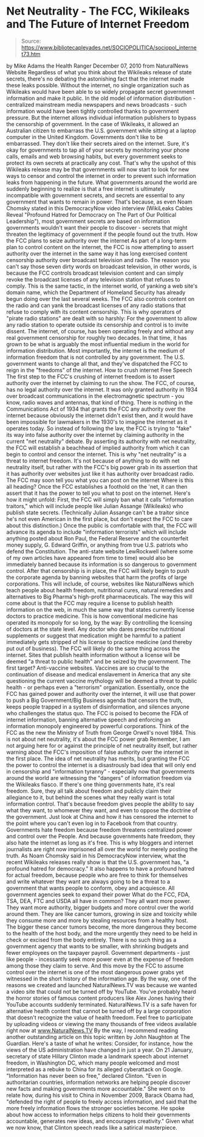 # Net Neutrality - The FCC, Wikileaks and The Future of Internet Freedom

> Source: https://www.bibliotecapleyades.net/SOCIOPOLITICA/sociopol_internet73.htm

by Mike Adams
the Health Ranger
December 07, 2010
from
NaturalNews Website
Regardless of what you think about the Wikileaks release of state secrets,
there's no debating the astonishing fact that the internet made these leaks
possible.
Without the internet, no single organization
such as Wikileaks would have been able to so widely propagate secret
government information and make it public. In the old model of information
distribution - centralized mainstream media newspapers and news broadcasts -
such information would have been tightly controlled thanks to government
pressure.
But the internet allows individual information publishers to bypass the
censorship of government. In the case of Wikileaks, it allowed an Australian
citizen to embarrass the U.S. government while sitting at a laptop computer
in the United Kingdom.
Governments don't like to be embarrassed. They don't like their secrets
aired on the internet.
Sure, it's okay for governments to tap all of
your secrets by monitoring your phone calls, emails and web browsing habits,
but every government seeks to protect its own secrets at practically any
cost. That's why the upshot of this Wikileaks release may be that
governments will now start to look for new ways to censor and control the
internet in order to prevent such information leaks from happening in the
future.
What governments around the world are suddenly beginning to realize is that
a free internet is ultimately incompatible with government secrets, and
secrets are essential to any government that wants to remain in power.
That's because, as even Noam Chomsky
stated in this DemocracyNow video interview (WikiLeaks
Cables Reveal "Profound Hatred for Democracy on The Part of Our Political
Leadership"),
most government secrets are based on information governments wouldn't want
their people to discover - secrets that might threaten the legitimacy of
government if the people found out the truth.
How the FCC plans to
seize authority over the internet
As part of a long-term plan to control content on the internet, the FCC is
now attempting to assert authority over the internet in the same way it has
long exercised content censorship authority over broadcast television and
radio.
The reason you can't say those seven dirty words on broadcast television, in
other words, is because the FCC controls broadcast television content and
can simply revoke the broadcast licenses of any television station that
refuses to comply. This is the same tactic, in the internet world, of
yanking a web site's domain name, which the Department of Homeland Security
has already begun doing over
the last several weeks.
The FCC also controls content on the radio and can yank the broadcast
licenses of any radio stations that refuse to comply with its content
censorship. This is why operators of "pirate radio stations" are dealt with
so harshly: For the government to allow any radio station to operate outside
its censorship and control is to invite dissent.
The internet, of course, has been operating freely and without any real
government censorship for roughly two decades. In that time, it has grown to
be what is arguably the most influential medium in the world for information
distribution. Most importantly, the internet is the medium of information
freedom that is not controlled by any government.
The U.S. government wants to change all that, and they've dispatched the FCC
to reign in the "freedoms" of the internet.
How to crush internet
Free Speech
The first step to the FCC's crushing of internet freedom is to assert
authority over the internet by claiming to run the show.
The FCC, of course,
has no legal authority over the internet. It was only granted authority in
1934 over broadcast communications in the electromagnetic spectrum - you
know, radio waves and antennas, that kind of thing.
There is nothing in the Communications Act of 1934 that grants the FCC any
authority over the internet because obviously the internet didn't exist
then, and it would have been impossible for lawmakers in the 1930's to
imagine the internet as it operates today.
So instead of following the law, the FCC is trying to "fake" its way into
false authority over the internet by claiming authority in the current "net
neutrality" debate. By asserting its authority with net neutrality, the FCC
will establish a beachhead of implied authority from which it can begin to
control and censor the internet.
This is why "net neutrality" is a threat to internet freedom. It's not
because of anything to do with net neutrality itself, but rather with the
FCC's big power grab in its assertion that it has authority over websites
just like it has authority over broadcast radio.
The FCC may soon tell
you what you can post on the internet
Where is this all heading? Once
the FCC establishes a foothold on the 'net,
it can then assert that it has the power to tell you what to post on the
internet.
Here's how it might unfold:
First, the FCC will simply ban what it calls "information traitors," which
will include people like Julian Assange (Wikileaks) who publish state
secrets. (Technically Julian Assange can't be a traitor since he's not even
American in the first place, but don't expect the FCC to care about this
distinction.)
Once the public is comfortable with that, the FCC will advance its agenda to
include "information terrorists" which will include anything posted about
Ron Paul, the
Federal Reserve and the counterfeit money supply,
G. Edward
Griffin, or anything from true U.S. patriots who defend the Constitution.
The anti-state website
LewRockwell
(where some of my own
articles have appeared from time to time) would also be immediately banned
because its information is so dangerous to government control.
After that censorship is in place, the FCC will likely begin to push the
corporate agenda by banning websites that harm the profits of large
corporations. This will include, of course, websites like NaturalNews which
teach people about health freedom, nutritional cures, natural remedies and
alternatives to
Big Pharma's high-profit pharmaceuticals.
The way this will come about is that the FCC may require a license to
publish health information on the web, in much the same way that states
currently license doctors to practice medicine.
This is how conventional
medicine has operated its monopoly for so long, by the way: By controlling
the licensing of doctors at the state level. Any doctor who dares prescribe
nutritional supplements or suggest that medication might be harmful to a
patient immediately gets stripped of his license to practice medicine (and
thereby put out of business).
The FCC will likely do the same thing across the
internet. Sites that publish health information without a license will be
deemed "a threat to public health" and be seized by the government.
The first target? Anti-vaccine websites.
Vaccines are so crucial to the
continuation of disease and medical enslavement in America that any site
questioning the current vaccine mythology will be deemed a threat to public
health - or perhaps even a "terrorism" organization.
Essentially, once the FCC has gained power and authority over the internet,
it will use that power to push a Big Government/Big Business agenda that
censors the truth, keeps people trapped in a system of disinformation, and
silences anyone who challenges the status quo.
The FCC is poised to become the FDA of internet information, banning
alternative speech and enforcing an information monopoly engineered by
powerful corporations.
Think of the FCC as the new the Ministry of Truth from George
Orwell's novel
1984.
This is not about net
neutrality, it's about the FCC power grab
Remember, I am not arguing here for or against the principle of net
neutrality itself, but rather warning about the FCC's imposition of false
authority over the internet in the first place.
The idea of net neutrality has merits, but
granting the FCC the power to control the internet is a disastrously bad
idea that will only end in censorship and "information tyranny" - especially
now that governments around the world are witnessing the "dangers" of
information freedom via the Wikileaks fiasco.
If there's one thing governments hate, it's real freedom.
Sure, they all
talk about freedom and publicly claim their allegiance to it, but behind the
scenes what they really want is total information control. That's because
freedom gives people the ability to say what they want, to whomever they
want, and even to oppose the doctrine of the government.
Just look at China and how it has censored the internet to the point where
you can't even log in to Facebook from that country.
Governments hate freedom because freedom threatens centralized power and
control over the People. And because governments hate freedom, they also
hate the internet as long as it's free.
This is why bloggers and internet journalists
are right now imprisoned all over the world for merely
posting the truth.
As
Noam Chomsky said in his
DemocracyNow interview,
what the recent Wikileaks releases really show is that the U.S. government
has,
"a profound hatred for democracy."
It also happens to have a profound hatred for
actual freedom, because people who are free to think for themselves and
write whatever they want are always going to be a threat to a government
that wants people to conform, obey and acquiesce.
All government
agencies seek to expand their power
What do the FCC, FDA, TSA, DEA, FTC and USDA all have in common?
They all want more power.
They want more authority, bigger budgets and more
control over the world around them. They are like cancer tumors, growing in
size and toxicity while they consume more and more by stealing resources
from a healthy host. The bigger these cancer tumors become, the more
dangerous they become to the health of the host body, and the more urgently
they need to be held in check or excised from the body entirely.
There is no such thing as a government agency that wants to be smaller, with
shrinking budgets and fewer employees on the taxpayer payroll.
Government
departments - just like people - incessantly seek more power even at the
expense of freedom among those they claim to serve. And this move by the FCC
to assume control over the internet is one of the most dangerous power grabs
yet witnessed in the short history of the information age.
By the way, one of the reasons we created and launched NaturalNews.TV was
because we wanted a video site that could not be turned off by YouTube.
You've probably heard the horror stories of
famous content producers like Alex Jones having their YouTube accounts
suddenly terminated. NaturalNews.TV is a safe haven for alternative health
content that cannot be turned off by a large corporation that doesn't
recognize the value of health freedom.
Feel free to participate by uploading videos or viewing the many thousands
of free videos available right now at www.NaturalNews.TV
By the way, I recommend reading another outstanding article on this topic
written by John Naughton at
The
Guardian.
Here's a taste of what he writes:
Consider, for instance, how the views of the US administration have changed
in just a year.
On 21 January, secretary of state
Hillary Clinton made a landmark speech
about internet freedom, in Washington DC, which many people welcomed and
most interpreted as a rebuke to China for its alleged cyberattack on Google.
"Information has never been so free,"
declared Clinton. "Even in authoritarian countries, information networks
are helping people discover new facts and making governments more
accountable."
She went on to relate how, during his visit to
China in November 2009,
Barack Obama had,
"defended the right of people to freely
access information, and said that the more freely information flows the
stronger societies become. He spoke about how access to information
helps citizens to hold their governments accountable, generates new
ideas, and encourages creativity."
Given what we now know, that Clinton speech
reads like a satirical masterpiece.
